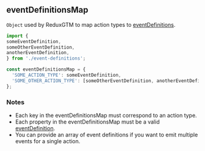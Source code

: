 ## eventDefinitionsMap
`Object` used by ReduxGTM to map action types to [eventDefinitions](./event-definition.md).

```js
import {
someEventDefinition,
someOtherEventDefinition,
anotherEventDefinition,
} from './event-definitions';

const eventDefinitionsMap = {
  'SOME_ACTION_TYPE': someEventDefinition,
  'SOME_OTHER_ACTION_TYPE': [someOtherEventDefinition, anotherEventDefinition],
};
```
### Notes
 - Each key in the eventDefinitionsMap must correspond to an action type.
 - Each property in the eventDefinitionsMap must be a valid
   [eventDefinition](./event-definition.md).
 - You can provide an array of event definitions if you want to emit
   multiple events for a single action.
